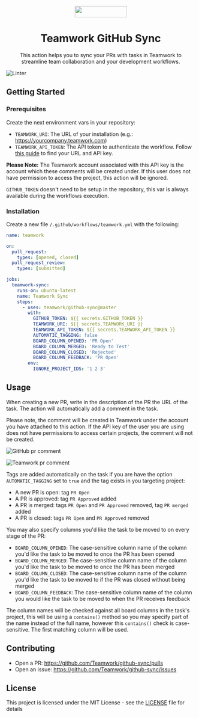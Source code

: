 <p align="center">
  <a href="https://www.teamwork.com?ref=github">
    <img src="./.github/assets/teamwork.svg" width="139px" height="30px"/>
  </a>
</p>

<h1 align="center">
  Teamwork GitHub Sync
</h1>

<p align="center">
    This action helps you to sync your PRs with tasks in Teamwork to streamline team collaboration and your development workflows.
</p>

![Linter](https://github.com/Teamwork/github-sync/workflows/Linter/badge.svg)

## Getting Started

### Prerequisites
Create the next environment vars in your repository:
* `TEAMWORK_URI`: The URL of your installation (e.g.: https://yourcompany.teamwork.com)
* `TEAMWORK_API_TOKEN`: The API token to authenticate the workflow. Follow [this guide](https://developer.teamwork.com/guides/api-key-url/) to find your URL and API key.

**Please Note:** The Teamwork account associated with this API key is the account which these comments will be created under. If this user does not have permission to access the project, this action will be ignored.

`GITHUB_TOKEN` doesn't need to be setup in the repository, this var is always available during the workflows execution.

### Installation
Create a new file `/.github/workflows/teamwork.yml` with the following:

```yaml
name: teamwork

on:
  pull_request:
    types: [opened, closed]
  pull_request_review:
    types: [submitted]

jobs:
  teamwork-sync:
    runs-on: ubuntu-latest
    name: Teamwork Sync
    steps:
      - uses: teamwork/github-sync@master
        with:
          GITHUB_TOKEN: ${{ secrets.GITHUB_TOKEN }}
          TEAMWORK_URI: ${{ secrets.TEAMWORK_URI }}
          TEAMWORK_API_TOKEN: ${{ secrets.TEAMWORK_API_TOKEN }}
          AUTOMATIC_TAGGING: false
          BOARD_COLUMN_OPENED: 'PR Open'
          BOARD_COLUMN_MERGED: 'Ready to Test'
          BOARD_COLUMN_CLOSED: 'Rejected'
          BOARD_COLUMN_FEEDBACK: 'PR Open'
        env:
          IGNORE_PROJECT_IDS: '1 2 3'

```

## Usage
When creating a new PR, write in the description of the PR the URL of the task. The action will automatically add a comment in the task.

Please note, the comment will be created in Teamwork under the account you have attached to this action. If the API key of the user you are using does not have permissions to access certain projects, the comment will not be created.

![GitHub pr comment](./.github/assets/github_pr_comment.png)

![Teamwork pr comment](./.github/assets/teamwork_pr_comment.png)

Tags are added automatically on the task if you are have the option `AUTOMATIC_TAGGING` set to `true` and the tag exists in you targeting project:
- A new PR is open: tag `PR Open`
- A PR is approved: tag `PR Approved` added
- A PR is merged: tags `PR Open` and `PR Approved` removed, tag `PR merged` added
- A PR is closed: tags `PR Open` and `PR Approved` removed

You may also specify columns you'd like the task to be moved to on every stage of the PR:
- `BOARD_COLUMN_OPENED`: The case-sensitive column name of the column you'd like the task to be moved to once the PR has been opened
- `BOARD_COLUMN_MERGED`: The case-sensitive column name of the column you'd like the task to be moved to once the PR has been merged
- `BOARD_COLUMN_CLOSED`: The case-sensitive column name of the column you'd like the task to be moved to if the PR was closed without being merged
- `BOARD_COLUMN_FEEDBACK`: The case-sensitive column name of the column you would like the task to be moved to when the PR receives feedback

The column names will be checked against all board columns in the task's project, this will be using a `contains()` method so you may specify part of the name instead of the full name, however this `contains()` check is case-sensitive. The first matching column will be used.

## Contributing
* Open a PR: https://github.com/Teamwork/github-sync/pulls
* Open an issue: https://github.com/Teamwork/github-sync/issues

## License
This project is licensed under the MIT License - see the [LICENSE](LICENSE) file for details
